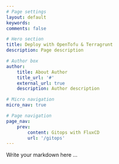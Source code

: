 ```yaml
---
# Page settings
layout: default
keywords:
comments: false

# Hero section
title: Deploy with OpenTofu & Terragrunt
description: Page description

# Author box
author:
    title: About Author
    title_url: '#'
    external_url: true
    description: Author description

# Micro navigation
micro_nav: true

# Page navigation
page_nav:
    prev:
        content: Gitops with FluxCD
        url: '/gitops'
---
```


Write your markdown here ...

